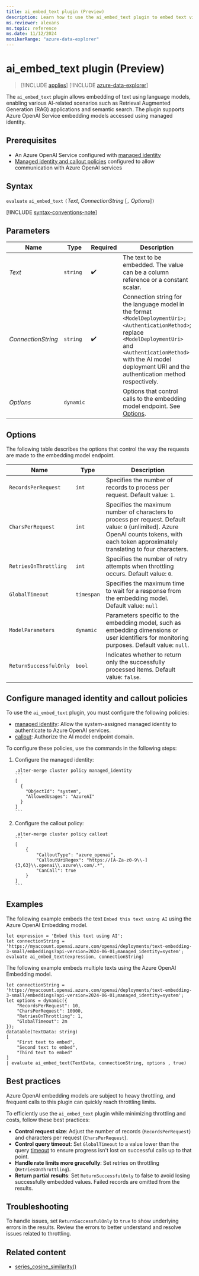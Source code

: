 ```yaml
---
title: ai_embed_text plugin (Preview)
description: Learn how to use the ai_embed_text plugin to embed text via language models, enabling various AI-related scenarios such as RAG application and semantic search.
ms.reviewer: alexans
ms.topic: reference
ms.date: 11/12/2024
monikerRange: "azure-data-explorer"
---
```

# ai_embed_text plugin (Preview)

> [!INCLUDE [applies](../includes/applies-to-version/applies.md)] [!INCLUDE [azure-data-explorer](../includes/applies-to-version/azure-data-explorer.md)]

The `ai_embed_text` plugin allows embedding of text using language models, enabling various AI-related scenarios such as Retrieval Augmented Generation (RAG) applications and semantic search. The plugin supports Azure OpenAI Service embedding models accessed using managed identity.

## Prerequisites

* An Azure OpenAI Service configured with [managed identity](/azure/ai-services/openai/how-to/managed-identity)
* [Managed identity and callout policies](#configure-managed-identity-and-callout-policies) configured to allow communication with Azure OpenAI services

## Syntax

`evaluate` `ai_embed_text` `(`*Text*, *ConnectionString* [`,` *Options*]`)`

[!INCLUDE [syntax-conventions-note](../includes/syntax-conventions-note.md)]

## Parameters

| Name | Type | Required | Description |
|--|--|--|--|
| *Text* | `string` | :heavy_check_mark: | The text to be embedded. The value can be a column reference or a constant scalar. |
| *ConnectionString* | `string` | :heavy_check_mark: | Connection string for the language model in the format `<ModelDeploymentUri>;<AuthenticationMethod>`; replace `<ModelDeploymentUri>` and `<AuthenticationMethod>` with the AI model deployment URI and the authentication method respectively. |
| *Options* | `dynamic` |  | Options that control calls to the embedding model endpoint. See [Options](#options). |

## Options

The following table describes the options that control the way the requests are made to the embedding model endpoint.

| Name | Type | Description |
|--|--|--|
| `RecordsPerRequest` | `int` | Specifies the number of records to process per request. Default value: `1`. |
| `CharsPerRequest` | `int` | Specifies the maximum number of characters to process per request. Default value: `0` (unlimited). Azure OpenAI counts tokens, with each token approximately translating to four characters. |
| `RetriesOnThrottling` | `int` | Specifies the number of retry attempts when throttling occurs. Default value: `0`. |
| `GlobalTimeout` | `timespan` | Specifies the maximum time to wait for a response from the embedding model. Default value: `null` |
| `ModelParameters` | `dynamic` | Parameters specific to the embedding model, such as embedding dimensions or user identifiers for monitoring purposes. Default value: `null`. |
| `ReturnSuccessfulOnly` | `bool` | Indicates whether to return only the successfully processed items. Default value: `false`. |

## Configure managed identity and callout policies

To use the `ai_embed_text` plugin, you must configure the following policies:

* [managed identity](../management/managed-identity-policy.md): Allow the system-assigned managed identity to authenticate to Azure OpenAI services.
* [callout](../management/callout-policy.md): Authorize the AI model endpoint domain.

To configure these policies, use the commands in the following steps:

1. Configure the managed identity:

    <!-- csl -->
    ~~~kusto
    .alter-merge cluster policy managed_identity
    ```
    [
      {
        "ObjectId": "system",
        "AllowedUsages": "AzureAI"
      }
    ]
    ```
    ~~~

1. Configure the callout policy:

    <!-- csl -->
    ~~~kusto
    .alter-merge cluster policy callout
    ```
    [
        {
            "CalloutType": "azure_openai",
            "CalloutUriRegex": "https://[A-Za-z0-9\\-]{3,63}\\.openai\\.azure\\.com/.*",
            "CanCall": true
        }
    ]
    ```
    ~~~

## Examples

The following example embeds the text `Embed this text using AI` using the Azure OpenAI Embedding model.

<!-- csl -->
```kusto
let expression = 'Embed this text using AI';
let connectionString = 'https://myaccount.openai.azure.com/openai/deployments/text-embedding-3-small/embeddings?api-version=2024-06-01;managed_identity=system';
evaluate ai_embed_text(expression, connectionString)
```

The following example embeds multiple texts using the Azure OpenAI Embedding model.

<!-- csl -->
~~~kusto
let connectionString = 'https://myaccount.openai.azure.com/openai/deployments/text-embedding-3-small/embeddings?api-version=2024-06-01;managed_identity=system';
let options = dynamic({
    "RecordsPerRequest": 10,
    "CharsPerRequest": 10000,
    "RetriesOnThrottling": 1,
    "GlobalTimeout": 2m
});
datatable(TextData: string)
[
    "First text to embed",
    "Second text to embed",
    "Third text to embed"
]
| evaluate ai_embed_text(TextData, connectionString, options , true)
~~~

## Best practices

Azure OpenAI embedding models are subject to heavy throttling, and frequent calls to this plugin can quickly reach throttling limits.

To efficiently use the `ai_embed_text` plugin while minimizing throttling and costs, follow these best practices:

* **Control request size**: Adjust the number of records (`RecordsPerRequest`) and characters per request (`CharsPerRequest`).
* **Control query timeout**: Set `GlobalTimeout` to a value lower than the query [timeout](../set-timeout-limits.md) to ensure progress isn't lost on successful calls up to that point.
* **Handle rate limits more gracefully**: Set retries on throttling (`RetriesOnThrottling`).
* **Return partial results**: Set `ReturnSuccessfulOnly` to false to avoid losing successfully embedded values. Failed records are omitted from the results.

## Troubleshooting

To handle issues, set `ReturnSuccessfulOnly` to `true` to show underlying errors in the results. Review the errors to better understand and resolve issues related to throttling.

## Related content

* [series_cosine_similarity()](series-cosine-similarity-function.md)
